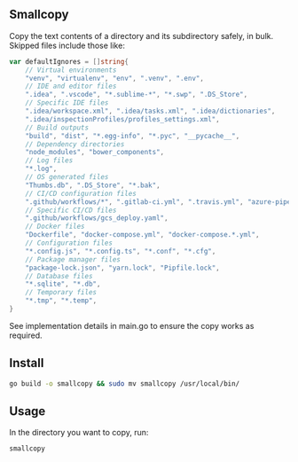 ## Smallcopy

Copy the text contents of a directory and its subdirectory safely, in bulk. Skipped files include those like: 

```go
var defaultIgnores = []string{
	// Virtual environments
	"venv", "virtualenv", "env", ".venv", ".env",
	// IDE and editor files
	".idea", ".vscode", "*.sublime-*", "*.swp", ".DS_Store",
	// Specific IDE files
	".idea/workspace.xml", ".idea/tasks.xml", ".idea/dictionaries",
	".idea/inspectionProfiles/profiles_settings.xml",
	// Build outputs
	"build", "dist", "*.egg-info", "*.pyc", "__pycache__",
	// Dependency directories
	"node_modules", "bower_components",
	// Log files
	"*.log",
	// OS generated files
	"Thumbs.db", ".DS_Store", "*.bak",
	// CI/CD configuration files
	".github/workflows/*", ".gitlab-ci.yml", ".travis.yml", "azure-pipelines.yml",
	// Specific CI/CD files
	".github/workflows/gcs_deploy.yaml",
	// Docker files
	"Dockerfile", "docker-compose.yml", "docker-compose.*.yml",
	// Configuration files
	"*.config.js", "*.config.ts", "*.conf", "*.cfg",
	// Package manager files
	"package-lock.json", "yarn.lock", "Pipfile.lock",
	// Database files
	"*.sqlite", "*.db",
	// Temporary files
	"*.tmp", "*.temp",
}
```

See implementation details in main.go to ensure the copy works as required. 

## Install 

```bash
go build -o smallcopy && sudo mv smallcopy /usr/local/bin/
```

## Usage


In the directory you want to copy, run:
```bash
smallcopy
```

